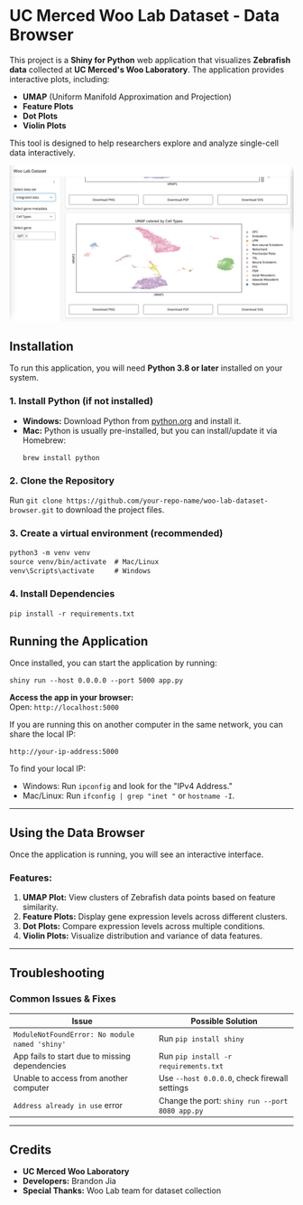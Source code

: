 # **UC Merced Woo Lab Dataset - Data Browser**  

This project is a **Shiny for Python** web application that visualizes **Zebrafish data** collected at **UC Merced's Woo Laboratory**. The application provides interactive plots, including:  

- **UMAP** (Uniform Manifold Approximation and Projection)  
- **Feature Plots**  
- **Dot Plots**  
- **Violin Plots**  

This tool is designed to help researchers explore and analyze single-cell data interactively.

![Screenshot of Data Browser](./woo-data-browser.png)

## **Installation**  

To run this application, you will need **Python 3.8 or later** installed on your system.  

### **1. Install Python (if not installed)**
- **Windows:** Download Python from [python.org](https://www.python.org/downloads/) and install it.  
- **Mac:** Python is usually pre-installed, but you can install/update it via Homebrew:  
  ```
  brew install python
  ```

### **2. Clone the Repository**
Run ```git clone https://github.com/your-repo-name/woo-lab-dataset-browser.git``` to download the project files.

### **3. Create a virtual environment (recommended)**
```
python3 -m venv venv  
source venv/bin/activate  # Mac/Linux  
venv\Scripts\activate     # Windows  

```

### **4. Install Dependencies**
```
pip install -r requirements.txt
```



## Running the Application
Once installed, you can start the application by running:
```
shiny run --host 0.0.0.0 --port 5000 app.py
```

**Access the app in your browser:**  
Open: `http://localhost:5000`

If you are running this on another computer in the same network, you can share the local IP:
```
http://your-ip-address:5000
```
To find your local IP:
- Windows: Run `ipconfig` and look for the "IPv4 Address."
- Mac/Linux: Run `ifconfig | grep "inet "` or `hostname -I`.

---

## Using the Data Browser
Once the application is running, you will see an interactive interface.

### Features:
1. **UMAP Plot:** View clusters of Zebrafish data points based on feature similarity.
2. **Feature Plots:** Display gene expression levels across different clusters.
3. **Dot Plots:** Compare expression levels across multiple conditions.
4. **Violin Plots:** Visualize distribution and variance of data features.


---

## Troubleshooting
### Common Issues & Fixes
| Issue | Possible Solution |
|--------|------------------|
| `ModuleNotFoundError: No module named 'shiny'` | Run `pip install shiny` |
| App fails to start due to missing dependencies | Run `pip install -r requirements.txt` |
| Unable to access from another computer | Use `--host 0.0.0.0`, check firewall settings |
| `Address already in use` error | Change the port: `shiny run --port 8080 app.py` |

---

## Credits
- **UC Merced Woo Laboratory**
- **Developers:** Brandon Jia
- **Special Thanks:** Woo Lab team for dataset collection


